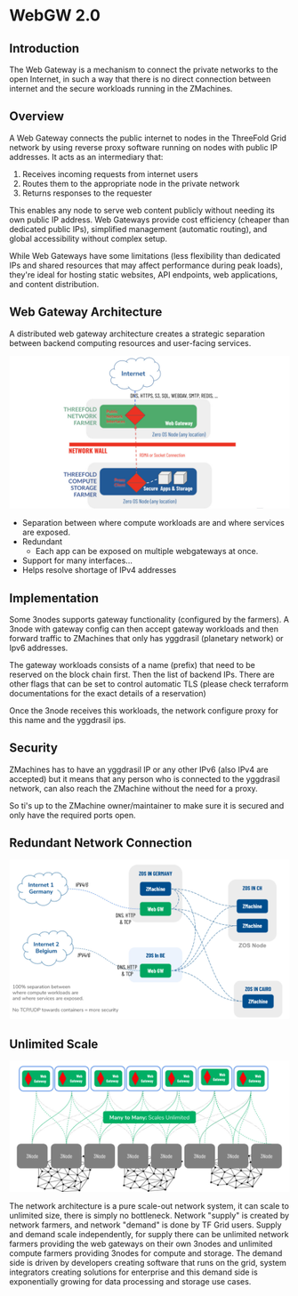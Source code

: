 <h1> WebGW 2.0 </h1>



## Introduction

The Web Gateway is a mechanism to connect the private networks to the open Internet, in such a way that there is no direct connection between internet and the secure workloads running in the ZMachines.

## Overview

A Web Gateway connects the public internet to nodes in the ThreeFold Grid network by using reverse proxy software running on nodes with public IP addresses. It acts as an intermediary that:

1. Receives incoming requests from internet users
2. Routes them to the appropriate node in the private network
3. Returns responses to the requester

This enables any node to serve web content publicly without needing its own public IP address. Web Gateways provide cost efficiency (cheaper than dedicated public IPs), simplified management (automatic routing), and global accessibility without complex setup.

While Web Gateways have some limitations (less flexibility than dedicated IPs and shared resources that may affect performance during peak loads), they're ideal for hosting static websites, API endpoints, web applications, and content distribution.

## Web Gateway Architecture


A distributed web gateway architecture creates a strategic separation between backend computing resources and user-facing services.

![](img/webgateway.jpg)


- Separation between where compute workloads are and where services are exposed.
- Redundant
    - Each app can be exposed on multiple webgateways at once.
- Support for many interfaces...
- Helps resolve shortage of IPv4 addresses

## Implementation

Some 3nodes supports gateway functionality (configured by the farmers). A 3node with gateway config can then accept gateway workloads and then forward traffic to ZMachines that only has yggdrasil (planetary network) or Ipv6 addresses.

The gateway workloads consists of a name (prefix) that need to be reserved on the block chain first. Then the list of backend IPs. There are other flags that can be set to control automatic TLS (please check terraform documentations for the exact details of a reservation)

Once the 3node receives this workloads, the network configure proxy for this name and the yggdrasil ips.

## Security

ZMachines has to have an yggdrasil IP or any other IPv6 (also IPv4 are accepted) but it means that any person who is connected to the yggdrasil network, can also reach the ZMachine without the need for a proxy.

So ti's up to the ZMachine owner/maintainer to make sure it is secured and only have the required ports open.

## Redundant Network Connection

![](img/redundant_net.jpg)


## Unlimited Scale

![](img/webgw_scaling.jpg)


The network architecture is a pure scale-out network system, it can scale to unlimited size, there is simply no bottleneck. Network "supply" is created by network farmers, and network "demand" is done by TF Grid users.  Supply and demand scale independently, for supply there can be unlimited network farmers providing the web gateways on their own 3nodes and unlimited compute farmers providing 3nodes for compute and storage. The demand side is driven by developers creating software that runs on the grid, system integrators creating solutions for enterprise and this demand side is exponentially growing for data processing and storage use cases.
